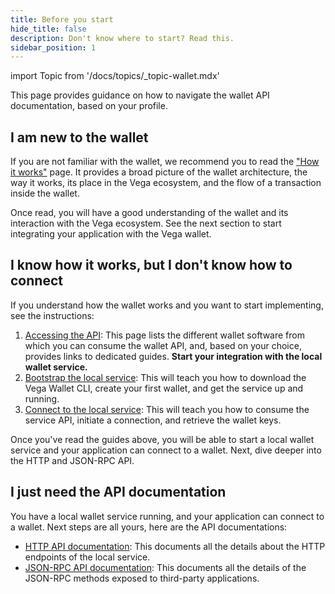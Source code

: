 ```yaml
---
title: Before you start
hide_title: false
description: Don't know where to start? Read this.
sidebar_position: 1
---
```


import Topic from '/docs/topics/_topic-wallet.mdx'

<Topic />

This page provides guidance on how to navigate the wallet API documentation, based on your profile.

## I am new to the wallet
If you are not familiar with the wallet, we recommend you to read the ["How it works"](./how-it-works.md) page. It provides a broad picture of the wallet architecture, the way it works, its place in the Vega ecosystem, and the flow of a transaction inside the wallet.

Once read, you will have a good understanding of the wallet and its interaction with the Vega ecosystem. See the next section to start integrating your application with the Vega wallet.

## I know how it works, but I don't know how to connect
If you understand how the wallet works and you want to start implementing, see the instructions:

1. [Accessing the API](./accessing-api): This page lists the different wallet software from which you can consume the wallet API, and, based on your choice, provides links to dedicated guides. **Start your integration with the local wallet service.**
2. [Bootstrap the local service](./how-to/bootstrap-local-service): This will teach you how to download the Vega Wallet CLI, create your first wallet, and get the service up and running.
3. [Connect to the local service](./how-to/connect-to-local-service): This will teach you how to consume the service API, initiate a connection, and retrieve the wallet keys.

Once you've read the guides above, you will be able to start a local wallet service and your application can connect to a wallet. Next, dive deeper into the HTTP and JSON-RPC API.

## I just need the API documentation
You have a local wallet service running, and your application can connect to a wallet. Next steps are all yours, here are the API documentations:

- [HTTP API documentation](./reference/local-service/wallet-api.info.mdx): This documents all the details about the HTTP endpoints of the local service.
- [JSON-RPC API documentation](./reference/core/openrpc.md): This documents all the details of the JSON-RPC methods exposed to third-party applications.
